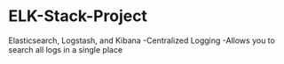 # ELK-Stack-Project
Elasticsearch, Logstash, and Kibana -Centralized Logging -Allows you to search all logs in a single place
